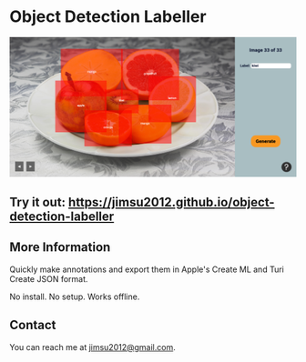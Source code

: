 # Object Detection Labeller

<a href="https://jimsu2012.github.io/object-detection-labeller/"><img src="https://github.com/jimsu2012/object-detection-labeller/blob/master/image/label_page.png" alt="Object Detection Labeller Homepage"></a>

## Try it out: https://jimsu2012.github.io/object-detection-labeller

## More Information

Quickly make annotations and export them in Apple's Create ML and Turi Create JSON format.

No install. No setup. Works offline.

## Contact

You can reach me at jimsu2012@gmail.com.
